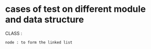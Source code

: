 # cases of test on different module and data structure

CLASS :
	
	node : to form the linked list
	
	

